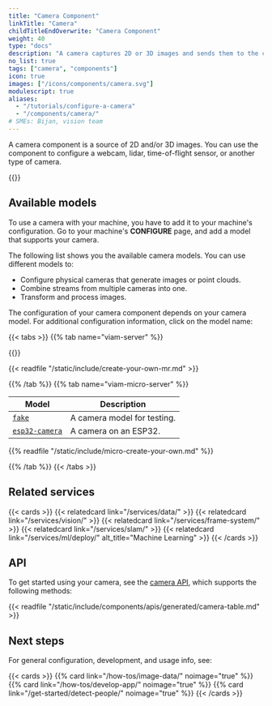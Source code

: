 ```yaml
---
title: "Camera Component"
linkTitle: "Camera"
childTitleEndOverwrite: "Camera Component"
weight: 40
type: "docs"
description: "A camera captures 2D or 3D images and sends them to the computer controlling the machine."
no_list: true
tags: ["camera", "components"]
icon: true
images: ["/icons/components/camera.svg"]
modulescript: true
aliases:
  - "/tutorials/configure-a-camera"
  - "/components/camera/"
# SMEs: Bijan, vision team
---
```


A camera component is a source of 2D and/or 3D images.
You can use the component to configure a webcam, lidar, time-of-flight sensor, or another type of camera.

{{<youtube embed_url="https://www.youtube-nocookie.com/embed/iKCMo89oyfw">}}

## Available models

To use a camera with your machine, you have to add it to your machine's configuration.
Go to your machine's **CONFIGURE** page, and add a model that supports your camera.

The following list shows you the available camera models.
You can use different models to:

- Configure physical cameras that generate images or point clouds.
- Combine streams from multiple cameras into one.
- Transform and process images.

The configuration of your camera component depends on your camera model.
For additional configuration information, click on the model name:

{{< tabs >}}
{{% tab name="viam-server" %}}

{{<resources api="rdk:component:camera" type="camera" no-intro="true">}}

{{< readfile "/static/include/create-your-own-mr.md" >}}

{{% /tab %}}
{{% tab name="viam-micro-server" %}}

<!-- prettier-ignore -->
| Model | Description |
| ----- | ----------- |
| [`fake`](fake-micro-server/) | A camera model for testing. |
| [`esp32-camera`](esp32-camera/) | A camera on an ESP32. |

{{% readfile "/static/include/micro-create-your-own.md" %}}

{{% /tab %}}
{{< /tabs >}}

## Related services

{{< cards >}}
{{< relatedcard link="/services/data/" >}}
{{< relatedcard link="/services/vision/" >}}
{{< relatedcard link="/services/frame-system/" >}}
{{< relatedcard link="/services/slam/" >}}
{{< relatedcard link="/services/ml/deploy/" alt_title="Machine Learning" >}}
{{< /cards >}}

## API

To get started using your camera, see the [camera API](/appendix/apis/components/camera/), which supports the following methods:

{{< readfile "/static/include/components/apis/generated/camera-table.md" >}}

## Next steps

For general configuration, development, and usage info, see:

{{< cards >}}
  {{% card link="/how-tos/image-data/" noimage="true" %}}
  {{% card link="/how-tos/develop-app/" noimage="true" %}}
  {{% card link="/get-started/detect-people/" noimage="true" %}}
{{< /cards >}}
